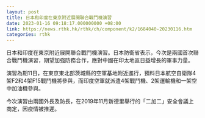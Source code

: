 ```yaml
---
layout: post
title: 日本和印度在東京附近展開聯合戰鬥機演習
date: 2023-01-16 09:18:17.000000000 +08:00
link: https://news.rthk.hk/rthk/ch/component/k2/1684040-20230116.htm
categories: rthk
---
```


日本和印度在東京附近展開聯合戰鬥機演習。日本防衛省表示，今次是兩國首次聯合戰鬥機演習，期望加強防務合作，應對中國在印太地區日益增長的軍事力量。

演習為期11日，在東京東北部茨城縣的空軍基地附近進行，預料日本航空自衛隊4架F2和4架F15戰鬥機將參與，而印度空軍就派遣4架戰鬥機、2架運輸機和一架空中加油機參與。

今次演習由兩國外長及防長，在2019年11月新德里舉行的「二加二」安全會議上商定，因疫情被推遲。
